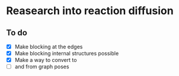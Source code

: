 # Reasearch into reaction diffusion

## To do
- [x] Make blocking at the edges
- [x] Make blocking internal structures possible
- [x] Make a way to convert to 
- [ ] and from graph poses